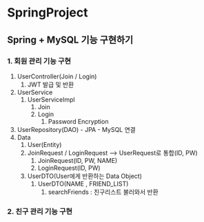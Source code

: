# SpringProject
## Spring + MySQL 기능 구현하기
### 1. 회원 관리 기능 구현
1) UserController(Join / Login)
   1) JWT 발급 및 반환
2) UserService
   1) UserServiceImpl
      1) Join
      2) Login
         1) Password Encryption
3) UserRepository(DAO) - JPA - MySQL 연결
4) Data
   1) User(Entity)
   2) JoinRequest / LoginRequest --> UserRequest로 통합(ID, PW)
      1) JoinRequest(ID, PW, NAME)
      2) LoginRequest(ID, PW)
   3) UserDTO(User에게 반환하는 Data Object)
      1) UserDTO(NAME , FRIEND_LIST)
         1) searchFriends : 친구리스트 불러와서 반환




### 2. 친구 관리 기능 구현
